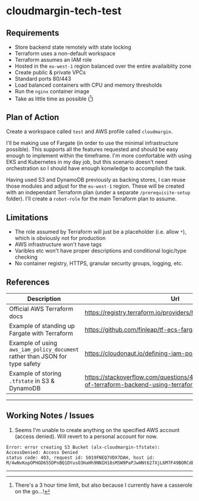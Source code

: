 # cloudmargin-tech-test

## Requirements

- Store backend state remotely with state locking
- Terraform uses a non-default workspace
- Terraform assumes an IAM role
- Hosted in the `eu-west-1` region balanced over the entire availaiblity zone
- Create public &amp; private VPCs
- Standard ports 80/443
- Load balanced containers with CPU and memory thresholds
- Run the `nginx` container image
- Take as little time as possible ([^1])

## Plan of Action

Create a workspace called `test` and AWS profile called `cloudmargin`.

I'll be making use of Fargate (in order to use the minimal infrastructure possible). This supports all the features requested and should be easy enough to implement within the timeframe. I'm more comfortable with using EKS and Kubernetes in my day job, but this scenario doesn't need orchestration so I should have enough konwledge to accomplish the task.

Having used S3 and DynamoDB previously as backing stores, I can reuse those modules and adjust for the `eu-west-1` region. These will be created with an independant Terraform plan (under a separate `/prerequisite-setup` folder). I'll create a `robot-role` for the main Terraform plan to assume.


## Limitations

- The role assumed by Terraform will just be a placeholder (i.e. allow `*`), which is obviously not for production
- AWS infrastructure won't have tags
- Varibles etc won't have proper descriptions and conditional logic/type checking
- No container registry, HTTPS, granular security groups, logging, etc.

## References

| Description | Url |
| ----------- | ----------- |
| Official AWS Terraform docs | https://registry.terraform.io/providers/hashicorp/aws/latest/docs |
| Example of standing up Fargate with Terraform | https://github.com/finleap/tf-ecs-fargate-tmpl |
| Example of using `aws_iam_policy_document` rather than JSON for type safety | https://cloudonaut.io/defining-iam-policies-with-terraform/ |
| Example of storing `.tfstate` in S3 &amp; DynamoDB | https://stackoverflow.com/questions/47913041/initial-setup-of-terraform-backend-using-terraform |

---

## Working Notes / Issues

1. Seems I'm unable to create anything on the specified AWS account (access denied). Will revert to a personal account for now.

```
Error: error creating S3 Bucket (alx-cloudmargin-tfstate): AccessDenied: Access Denied
status code: 403, request id: S019FNEQ7VDX7DAH, host id: M/4wNvKopOPHGD655DPnBQ1DYusO3HaHh9NNIH18sMSW9PaPJwHNt627XjL6M7F49BORCdBTriY=
```

---

[^1]: There's a 3 hour time limit, but also because I currently have a casserole on the go...!